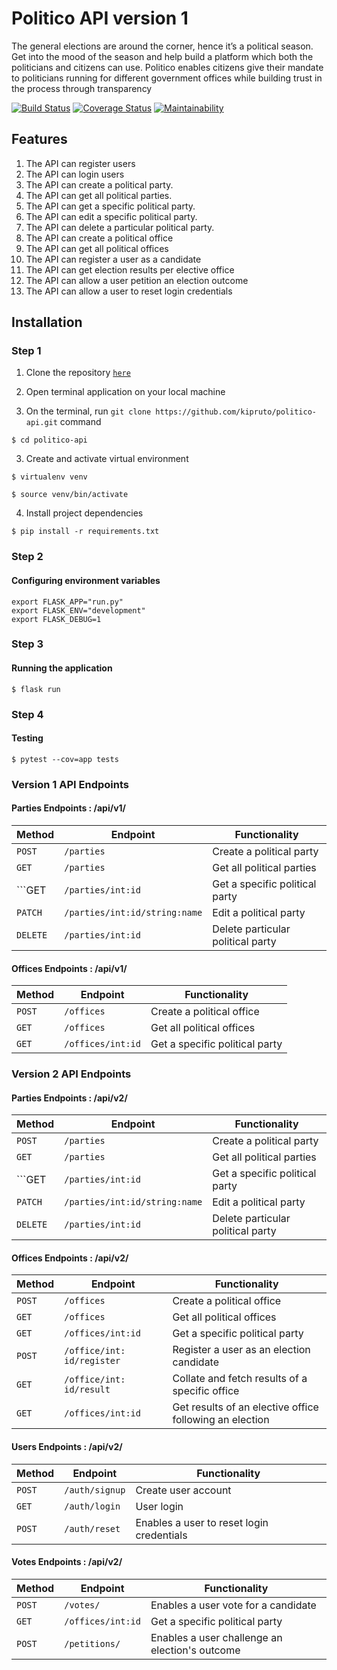 # Politico API version 1

The general elections are around the corner, hence it’s a political season. Get into the mood of
the season and help build a platform which both the politicians and citizens can use.
Politico enables citizens give their mandate to politicians running for different government offices
while building trust in the process through transparency

[![Build Status](https://travis-ci.com/kipruto/politico-api.svg?branch=develop)](https://travis-ci.com/kipruto/politico-api) [![Coverage Status](https://coveralls.io/repos/github/kipruto/politico-api/badge.svg?branch=ch-heroku-deployment-164099744)](https://coveralls.io/github/kipruto/politico-api?branch=ch-heroku-deployment-164099744) [![Maintainability](https://api.codeclimate.com/v1/badges/3f1a8deeeeab4a8fa0f4/maintainability)](https://codeclimate.com/github/kipruto/politico-api-v1/maintainability)

## Features
1. The API can register users
2. The API can login users
3. The API can create a political party.
4. The API can get all political parties.
5. The API can get a specific political party.
6. The API can edit a specific political party.
7. The API can delete a particular political party.
8. The API can create a political office
9. The API can get all political offices
10. The API can register a user as a candidate
11. The API can get election results per elective office
12. The API can allow a user petition an election outcome
13. The API can allow a user to reset login credentials



## Installation

### Step 1

1. Clone the repository [```here```](https://github.com/kipruto/politico-api)

2. Open terminal application on your local machine

3. On the terminal, run ``` git clone https://github.com/kipruto/politico-api.git ``` command

```$ cd politico-api```

3. Create and activate virtual environment

```$ virtualenv venv```

```$ source venv/bin/activate```

4. Install project dependencies 

```$ pip install -r requirements.txt```

### Step 2

#### Configuring environment variables 

```
export FLASK_APP="run.py"
export FLASK_ENV="development"
export FLASK_DEBUG=1
```

### Step 3

#### Running the application

```$ flask run```

### Step 4

#### Testing

```$ pytest --cov=app tests```

### Version 1 API Endpoints

#### Parties Endpoints : /api/v1/

Method | Endpoint | Functionality
--- | --- | ---
```POST``` | ```/parties``` | Create a political party
```GET``` | ```/parties``` | Get all political parties
```GET | ```/parties/int:id``` | Get a specific political party
```PATCH``` | ```/parties/int:id/string:name``` | Edit a political party
```DELETE``` | ```/parties/int:id``` | Delete particular political party

#### Offices Endpoints : /api/v1/

Method | Endpoint | Functionality
--- | --- | ---
```POST``` | ```/offices``` | Create a political office
```GET``` | ```/offices``` | Get all political offices
```GET``` | ```/offices/int:id``` | Get a specific political party


### Version 2 API Endpoints

#### Parties Endpoints : /api/v2/

Method | Endpoint | Functionality
--- | --- | ---
```POST``` | ```/parties``` | Create a political party
```GET``` | ```/parties``` | Get all political parties
```GET | ```/parties/int:id``` | Get a specific political party
```PATCH``` | ```/parties/int:id/string:name``` | Edit a political party
```DELETE``` | ```/parties/int:id``` | Delete particular political party

#### Offices Endpoints : /api/v2/

Method | Endpoint | Functionality
--- | --- | ---
```POST``` | ```/offices``` | Create a political office
```GET``` | ```/offices``` | Get all political offices
```GET``` | ```/offices/int:id``` | Get a specific political party
```POST``` | ```/office/int: id/register``` | Register a user as an election candidate
```GET``` | ```/office/int: id/result``` | Collate and fetch results of a specific office 
```GET``` | ```/offices/int:id``` | Get results of an elective office following an election

#### Users Endpoints : /api/v2/

Method | Endpoint | Functionality
--- | --- | ---
```POST``` | ```/auth/signup``` | Create user account
```GET``` | ```/auth/login``` | User login
```POST``` | ```/auth/reset``` | Enables a user to reset login credentials


#### Votes Endpoints : /api/v2/

Method | Endpoint | Functionality
--- | --- | ---
```POST``` | ```/votes/``` | Enables a user vote for a candidate
```GET``` | ```/offices/int:id``` | Get a specific political party
```POST``` | ```/petitions/``` | Enables a user challenge an election's outcome
